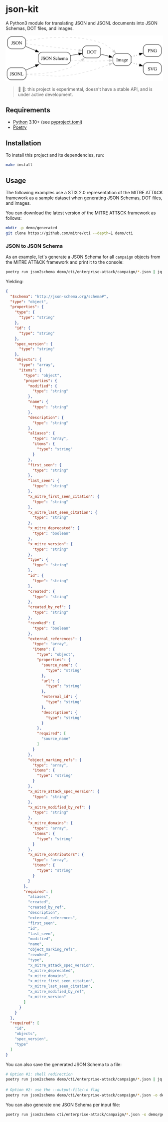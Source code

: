 # json-kit

A Python3 module for translating JSON and JSONL documents into JSON Schemas, DOT files, and images.

![Pivot points](docs/pivot-points.png)

> 👷 🚧: this project is experimental, doesn't have a stable API, and is under active development.

## Requirements

- [Python](https://www.python.org/) 3.10+ (see [pyproject.toml](pyproject.toml))
- [Poetry](https://python-poetry.org/)

## Installation

To install this project and its dependencies, run:

```bash
make install
```

## Usage

The following examples use a STIX 2.0 representation of the MITRE ATT&CK framework as a sample dataset when generating JSON Schemas, DOT files, and images.

You can download the latest version of the MITRE ATT&CK framework as follows:

```bash
mkdir -p demo/generated
git clone https://github.com/mitre/cti --depth=1 demo/cti
```

### JSON to JSON Schema

As an example, let's generate a JSON Schema for all `campaign` objects from the MITRE ATT&CK framework and print it to the console:

```bash
poetry run json2schema demo/cti/enterprise-attack/campaign/*.json | jq
```

Yielding:

```json
{
  "$schema": "http://json-schema.org/schema#",
  "type": "object",
  "properties": {
    "type": {
      "type": "string"
    },
    "id": {
      "type": "string"
    },
    "spec_version": {
      "type": "string"
    },
    "objects": {
      "type": "array",
      "items": {
        "type": "object",
        "properties": {
          "modified": {
            "type": "string"
          },
          "name": {
            "type": "string"
          },
          "description": {
            "type": "string"
          },
          "aliases": {
            "type": "array",
            "items": {
              "type": "string"
            }
          },
          "first_seen": {
            "type": "string"
          },
          "last_seen": {
            "type": "string"
          },
          "x_mitre_first_seen_citation": {
            "type": "string"
          },
          "x_mitre_last_seen_citation": {
            "type": "string"
          },
          "x_mitre_deprecated": {
            "type": "boolean"
          },
          "x_mitre_version": {
            "type": "string"
          },
          "type": {
            "type": "string"
          },
          "id": {
            "type": "string"
          },
          "created": {
            "type": "string"
          },
          "created_by_ref": {
            "type": "string"
          },
          "revoked": {
            "type": "boolean"
          },
          "external_references": {
            "type": "array",
            "items": {
              "type": "object",
              "properties": {
                "source_name": {
                  "type": "string"
                },
                "url": {
                  "type": "string"
                },
                "external_id": {
                  "type": "string"
                },
                "description": {
                  "type": "string"
                }
              },
              "required": [
                "source_name"
              ]
            }
          },
          "object_marking_refs": {
            "type": "array",
            "items": {
              "type": "string"
            }
          },
          "x_mitre_attack_spec_version": {
            "type": "string"
          },
          "x_mitre_modified_by_ref": {
            "type": "string"
          },
          "x_mitre_domains": {
            "type": "array",
            "items": {
              "type": "string"
            }
          },
          "x_mitre_contributors": {
            "type": "array",
            "items": {
              "type": "string"
            }
          }
        },
        "required": [
          "aliases",
          "created",
          "created_by_ref",
          "description",
          "external_references",
          "first_seen",
          "id",
          "last_seen",
          "modified",
          "name",
          "object_marking_refs",
          "revoked",
          "type",
          "x_mitre_attack_spec_version",
          "x_mitre_deprecated",
          "x_mitre_domains",
          "x_mitre_first_seen_citation",
          "x_mitre_last_seen_citation",
          "x_mitre_modified_by_ref",
          "x_mitre_version"
        ]
      }
    }
  },
  "required": [
    "id",
    "objects",
    "spec_version",
    "type"
  ]
}
```

You can also save the generated JSON Schema to a file:

```bash
# Option #1: shell redirection
poetry run json2schema demo/cti/enterprise-attack/campaign/*.json | jq '.' > demo/generated/campaign.schema.json

# Option #2: use the --output-file/-o flag
poetry run json2schema demo/cti/enterprise-attack/campaign/*.json -o demo/generated/campaign.schema.json
```

You can also generate one JSON Schema per input file:

```bash
poetry run json2schema cti/enterprise-attack/campaign/*.json -o demo/generated
```
